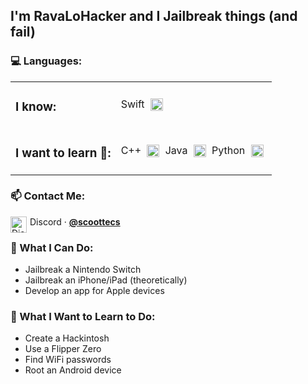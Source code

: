 ## I'm RavaLoHacker and I Jailbreak things (and fail)

### 💻 Languages:

<table align="center">
  <tr>
    <td>
      <h3>I know:</h3>
    </td>
    <td>
      <p>
        Swift <img align="center" style="margin: 0 5px;" width="20px" src="https://sswg.gallerycdn.vsassets.io/extensions/sswg/swift-lang/1.7.0/1698240428599/Microsoft.VisualStudio.Services.Icons.Default"/>
      </p>    
    </td>
  </tr>
  <tr>
    <td>
      <h3>I want to learn 🌱:</h3>
    </td>
    <td>
      <p>
        C++ <img align="center" style="margin: 0 5px;" width="20px" src="https://upload.wikimedia.org/wikipedia/commons/thumb/1/18/ISO_C%2B%2B_Logo.svg/1822px-ISO_C%2B%2B_Logo.svg.png"/>
        Java <img align="center" style="margin: 0 5px;" width="20px" src="https://encrypted-tbn0.gstatic.com/images?q=tbn:ANd9GcT0YrHadtMm0h26yoJkkzeXtfwm2hST7R62zw&s"/>
        Python <img align="center" style="margin: 0 5px;" width="20px" src="https://upload.wikimedia.org/wikipedia/commons/c/c3/Python-logo-notext.svg"/>
      </p>    
    </td>
  </tr>
</table>

### 📫 Contact Me:


  <a href="https://discord.com"><img align="left" style="margin-right: 5px;" alt="Discord" width="26px" src="https://skillicons.dev/icons?i=discord&theme=light"/></a>Discord &middot; <a style="font-weight: bold;" href="https://discord.com">@scoottecs</a>
</p>
<p>


### 🔧 What I Can Do:

- Jailbreak a Nintendo Switch
- Jailbreak an iPhone/iPad (theoretically)
- Develop an app for Apple devices

### 🌟 What I Want to Learn to Do:

- Create a Hackintosh
- Use a Flipper Zero
- Find WiFi passwords
- Root an Android device
